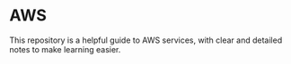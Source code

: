 # AWS
This repository is a helpful guide to AWS services, with clear and detailed notes to make learning easier.
